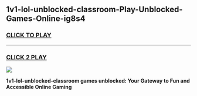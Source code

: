 
## 1v1-lol-unblocked-classroom-Play-Unblocked-Games-Online-ig8s4
<h3>
<a href="https://premium76.site?title=1v1-lol-unblocked-classroom&ref=25A">CLICK TO PLAY</a></h3>
<hr>

<h3>
<a href="https://premium76.site?title=1v1-lol-unblocked-classroom&ref=25A">CLICK 2 PLAY</a>
  
</h3>

<a href="https://premium76.site?title=1v1-lol-unblocked-classroom&ref=25A"><img src="https://clearcache.store/games.png"></a>


**1v1-lol-unblocked-classroom games unblocked: Your Gateway to Fun and Accessible Online Gaming**
